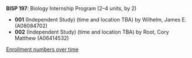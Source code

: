 **BISP 197**: Biology Internship Program (2–4 units, by 2)

- **001** (Independent Study) (time and location TBA) by Wilhelm, James E. (A08084702)
- **002** (Independent Study) (time and location TBA) by Root, Cory Matthew (A06414532)

[Enrollment numbers over time](./BISP197.tsv)
